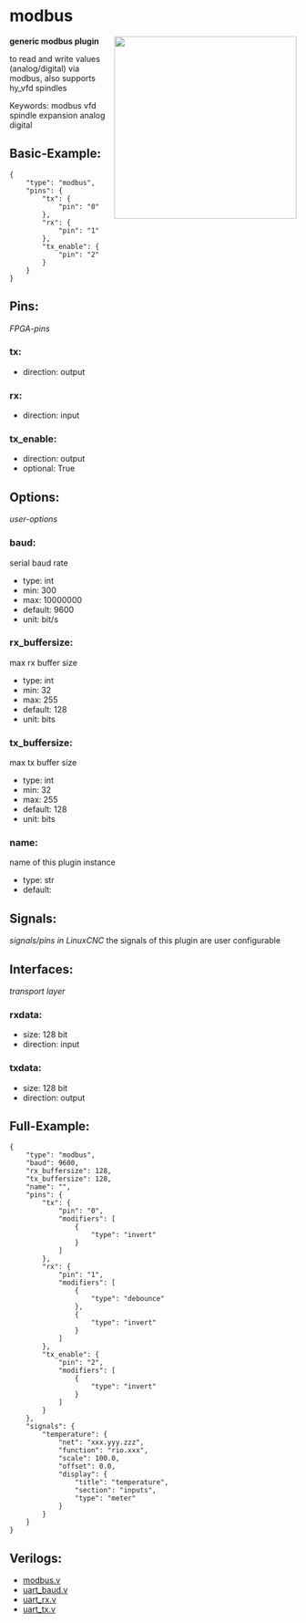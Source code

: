 # modbus

<img align="right" width="320" src="image.png">

**generic modbus plugin**

to read and write values (analog/digital) via modbus, also supports hy_vfd spindles

Keywords: modbus vfd spindle expansion analog digital

## Basic-Example:
```
{
    "type": "modbus",
    "pins": {
        "tx": {
            "pin": "0"
        },
        "rx": {
            "pin": "1"
        },
        "tx_enable": {
            "pin": "2"
        }
    }
}
```

## Pins:
*FPGA-pins*
### tx:

 * direction: output

### rx:

 * direction: input

### tx_enable:

 * direction: output
 * optional: True


## Options:
*user-options*
### baud:
serial baud rate

 * type: int
 * min: 300
 * max: 10000000
 * default: 9600
 * unit: bit/s

### rx_buffersize:
max rx buffer size

 * type: int
 * min: 32
 * max: 255
 * default: 128
 * unit: bits

### tx_buffersize:
max tx buffer size

 * type: int
 * min: 32
 * max: 255
 * default: 128
 * unit: bits

### name:
name of this plugin instance

 * type: str
 * default: 


## Signals:
*signals/pins in LinuxCNC*
the signals of this plugin are user configurable


## Interfaces:
*transport layer*
### rxdata:

 * size: 128 bit
 * direction: input

### txdata:

 * size: 128 bit
 * direction: output


## Full-Example:
```
{
    "type": "modbus",
    "baud": 9600,
    "rx_buffersize": 128,
    "tx_buffersize": 128,
    "name": "",
    "pins": {
        "tx": {
            "pin": "0",
            "modifiers": [
                {
                    "type": "invert"
                }
            ]
        },
        "rx": {
            "pin": "1",
            "modifiers": [
                {
                    "type": "debounce"
                },
                {
                    "type": "invert"
                }
            ]
        },
        "tx_enable": {
            "pin": "2",
            "modifiers": [
                {
                    "type": "invert"
                }
            ]
        }
    },
    "signals": {
        "temperature": {
            "net": "xxx.yyy.zzz",
            "function": "rio.xxx",
            "scale": 100.0,
            "offset": 0.0,
            "display": {
                "title": "temperature",
                "section": "inputs",
                "type": "meter"
            }
        }
    }
}
```

## Verilogs:
 * [modbus.v](modbus.v)
 * [uart_baud.v](uart_baud.v)
 * [uart_rx.v](uart_rx.v)
 * [uart_tx.v](uart_tx.v)
